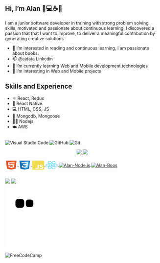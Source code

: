  ## Hi, I’m Alan 👋💻☕🍷

I am a junior software developer in training with strong problem solving skills, motivated and passionate about continuous learning, I discovered a passion that that I want to improve, to deliver a meaningful contribution by generating creative solutions
- 👀 I’m interested in reading and continuous learning, I am passionate about books.
- 📫  @ajdata  Linkedin
- 🌱 I’m currently learning Web and Mobile development technologies 
- 👀 I’m interesting in Web and Mobile projects

## Skills and Experience
* ⚛ React, Redux
* 📱 React Native
* 💻 HTML, CSS, JS
* 🦎 Mongodb, Mongoose
* 👨‍💻 Nodejs
* ☁️ AWS


 ##
 ![Visual Studio Code](https://img.shields.io/badge/Visual%20Studio%20Code-0078d7.svg?style=for-the-badge&logo=visual-studio-code&logoColor=white)
 ![GitHub](https://img.shields.io/badge/github-%23121011.svg?style=for-the-badge&logo=github&logoColor=white)
 ![Git](https://img.shields.io/badge/git-%23F05033.svg?style=for-the-badge&logo=git&logoColor=white)
  	
<div align="center">
  <a href="https://github.com/ajdata">
  <img height="150em" src="https://github-readme-stats.vercel.app/api?username=ajdata&show_icons=true&theme=dark&include_all_commits=true&count_private=true"/>
  <img height="100em" src="https://github-readme-stats.vercel.app/api/top-langs/?username=ajdata&theme=dark&layout=compact&langs_count=7&"/>
    
</div>
  
<div style="display: inline_block"><br>
  <img align="center" alt="Alan-HTML" height="30" width="40" src="https://raw.githubusercontent.com/devicons/devicon/master/icons/html5/html5-original.svg">
  <img align="center" alt="Alan-CSS" height="30" width="40" src="https://raw.githubusercontent.com/devicons/devicon/master/icons/css3/css3-original.svg">
  <img align="center" alt="Alan-Js" height="30" width="40" src="https://raw.githubusercontent.com/devicons/devicon/master/icons/javascript/javascript-plain.svg">
  <img align="center" alt="Alan-React" height="30" width="40" src="https://raw.githubusercontent.com/devicons/devicon/master/icons/react/react-original.svg">
 <img align="center" alt="Alan-Node.js" height="30" width="70" src="https://img.shields.io/badge/node.js-6DA55F?style=for-the-badge&logo=node.js&logoColor=white">
 <img align="center" alt="Alan-Boos" height="30" width="90" src="https://img.shields.io/badge/bootstrap-%23563D7C.svg?style=for-the-badge&logo=bootstrap&logoColor=white">
   
  
  
 
</div>
 
  ##
 
 
 
<div> 
 
 
  <a href = "mailto:blancodalan@gmail.com"><img src="https://img.shields.io/badge/-Gmail-%23333?style=for-the-badge&logo=gmail&logoColor=white" target="_blank"></a>
  <a href="https://www.linkedin.com/in/ajdata" target="_blank"><img src="https://img.shields.io/badge/-LinkedIn-%230077B5?style=for-the-badge&logo=linkedin&logoColor=black" target="_blank"></a> 
 
  ![Snake animation](https://github.com/rafaballerini/rafaballerini/blob/output/github-contribution-grid-snake.svg)
  
  ![FreeCodeCamp](https://img.shields.io/badge/Freecodecamp-%23123.svg?&style=for-the-badge&logo=freecodecamp&logoColor=green)
  
</div>
